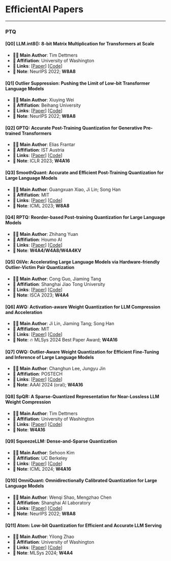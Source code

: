 # EfficientAI Papers

---

### PTQ

#### [Q0] LLM.int8(): 8-bit Matrix Multiplication for Transformers at Scale
- **🧑‍🔬 Main Author**: Tim Dettmers
- **🏫 Affifiation**: University of Washington
- **🔗 Links**: [[Paper](https://arxiv.org/abs/2208.07339)] [[Code]([](https://github.com/bitsandbytes-foundation/bitsandbytes))]
- **📝 Note**: NeurIPS 2022; **W8A8**

#### [Q1] Outlier Suppression: Pushing the Limit of Low-bit Transformer Language Models
- **🧑‍🔬 Main Author**: Xiuying Wei
- **🏫 Affifiation**: Beihang University
- **🔗 Links**: [[Paper](https://arxiv.org/abs/2209.13325)] [[Code]([](https://github.com/wimh966/outlier_suppression))]
- **📝 Note**: NeurIPS 2022; **W8A8**

#### [Q2] GPTQ: Accurate Post-Training Quantization for Generative Pre-trained Transformers
- **🧑‍🔬 Main Author**: Elias Frantar
- **🏫 Affifiation**: IST Austria
- **🔗 Links**: [[Paper](https://arxiv.org/pdf/2210.17323)] [[Code]([](https://github.com/IST-DASLab/gptq))]
- **📝 Note**: ICLR 2023; **W4A16**

#### [Q3] SmoothQuant: Accurate and Efficient Post-Training Quantization for Large Language Models
- **🧑‍🔬 Main Author**: Guangxuan Xiao, Ji Lin; Song Han
- **🏫 Affifiation**: MIT
- **🔗 Links**: [[Paper](https://arxiv.org/abs/2211.10438)] [[Code]([](https://github.com/mit-han-lab/smoothquant))]
- **📝 Note**: ICML 2023; **W8A8**

#### [Q4] RPTQ: Reorder-based Post-training Quantization for Large Language Models
- **🧑‍🔬 Main Author**: Zhihang Yuan
- **🏫 Affifiation**: Houmo AI
- **🔗 Links**: [[Paper](https://arxiv.org/abs/2304.01089)] [[Code]([](https://github.com/hahnyuan/RPTQ4LLM))]
- **📝 Note**: **W4A4/W4A8/W4A4KV**

#### [Q5] OliVe: Accelerating Large Language Models via Hardware-friendly Outlier-Victim Pair Quantization
- **🧑‍🔬 Main Author**: Cong Guo, Jiaming Tang
- **🏫 Affifiation**: Shanghai Jiao Tong University
- **🔗 Links**: [[Paper](https://arxiv.org/abs/2304.07493)] [[Code]([]())]
- **📝 Note**: ISCA 2023; **W4A4**

#### [Q6] AWQ: Activation-aware Weight Quantization for LLM Compression and Acceleration
- **🧑‍🔬 Main Author**: Ji Lin, Jiaming Tang; Song Han
- **🏫 Affifiation**: MIT
- **🔗 Links**: [[Paper](https://arxiv.org/abs/2306.00978)] [[Code]([](https://github.com/mit-han-lab/llm-awq))]
- **📝 Note**: 🔥 MLSys 2024 Best Paper Award; **W4A16**

#### [Q7] OWQ: Outlier-Aware Weight Quantization for Efficient Fine-Tuning and Inference of Large Language Models
- **🧑‍🔬 Main Author**: Changhun Lee, Jungyu Jin
- **🏫 Affifiation**: POSTECH
- **🔗 Links**: [[Paper](https://arxiv.org/abs/2306.02272)] [[Code]([](https://github.com/xvyaward/owq))]
- **📝 Note**: AAAI 2024 (oral); **W4A16**

#### [Q8] SpQR: A Sparse-Quantized Representation for Near-Lossless LLM Weight Compression
- **🧑‍🔬 Main Author**: Tim Dettmers
- **🏫 Affifiation**: University of Washington
- **🔗 Links**: [[Paper](https://arxiv.org/abs/2306.03078)] [[Code]([](https://github.com/Vahe1994/SpQR))]
- **📝 Note**: **W4A16**

#### [Q9] SqueezeLLM: Dense-and-Sparse Quantization
- **🧑‍🔬 Main Author**: Sehoon Kim
- **🏫 Affifiation**: UC Berkeley
- **🔗 Links**: [[Paper](https://arxiv.org/abs/2306.07629)] [[Code]([](https://github.com/SqueezeAILab/SqueezeLLM))]
- **📝 Note**: ICML 2024; **W4A16**

#### [Q10] OmniQuant: Omnidirectionally Calibrated Quantization for Large Language Models
- **🧑‍🔬 Main Author**: Wenqi Shao, Mengzhao Chen
- **🏫 Affifiation**: Shanghai AI Laboratory
- **🔗 Links**: [[Paper](https://arxiv.org/abs/2308.13137)] [[Code]([](https://github.com/OpenGVLab/OmniQuant))]
- **📝 Note**: NeurIPS 2022; **W8A8**

#### [Q11] Atom: Low-bit Quantization for Efficient and Accurate LLM Serving
- **🧑‍🔬 Main Author**: Yilong Zhao
- **🏫 Affifiation**: University of Washington
- **🔗 Links**: [[Paper](https://arxiv.org/abs/2310.19102)] [[Code]([](https://github.com/efeslab/Atom))]
- **📝 Note**: MLSys 2024; **W4A4**



